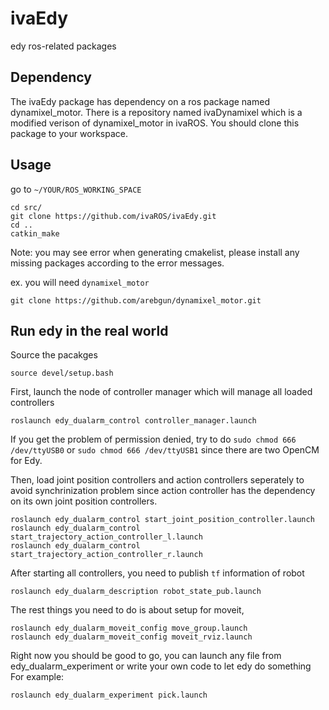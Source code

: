 # ivaEdy
edy ros-related packages

## Dependency
The ivaEdy package has dependency on a ros package named dynamixel_motor. There is a repository named ivaDynamixel which is a modified verison of dynamixel_motor in ivaROS. You should clone this package to your workspace. 

## Usage
go to `~/YOUR/ROS_WORKING_SPACE`
```
cd src/
git clone https://github.com/ivaROS/ivaEdy.git
cd ..
catkin_make
```
Note: you may see error when generating cmakelist, please install any missing packages according to the error messages. 

ex. you will need `dynamixel_motor`
```
git clone https://github.com/arebgun/dynamixel_motor.git
```

## Run edy in the real world
Source the pacakges
```
source devel/setup.bash
```
First, launch the node of controller manager which will manage all loaded controllers
```
roslaunch edy_dualarm_control controller_manager.launch
```
If you get the problem of permission denied, try to do `sudo chmod 666 /dev/ttyUSB0` or `sudo chmod 666 /dev/ttyUSB1`
since there are two OpenCM for Edy. 

Then, load joint position controllers and action controllers seperately to avoid synchrinization problem since action controller
has the dependency on its own joint position controllers.
```
roslaunch edy_dualarm_control start_joint_position_controller.launch
roslaunch edy_dualarm_control start_trajectory_action_controller_l.launch
roslaunch edy_dualarm_control start_trajectory_action_controller_r.launch
```

After starting all controllers, you need to publish `tf` information of robot
```
roslaunch edy_dualarm_description robot_state_pub.launch
```

The rest things you need to do is about setup for moveit,
```
roslaunch edy_dualarm_moveit_config move_group.launch
roslaunch edy_dualarm_moveit_config moveit_rviz.launch
```

Right now you should be good to go, you can launch any file from edy_dualarm_experiment or write your own code to let edy do 
something
For example:
```
roslaunch edy_dualarm_experiment pick.launch
